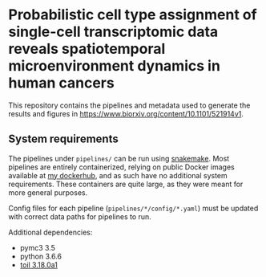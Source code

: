 # Probabilistic cell type assignment of single-cell transcriptomic data reveals spatiotemporal microenvironment dynamics in human cancers

This repository contains the pipelines and metadata used to generate the results and figures in https://www.biorxiv.org/content/10.1101/521914v1. 


## System requirements

The pipelines under `pipelines/` can be run using [snakemake](https://snakemake.readthedocs.io/en/stable/). Most pipelines are entirely containerized, relying on public Docker images available at [my dockerhub](https://hub.docker.com/u/alzhang), and as such have no additional system requirements. These containers are quite large, as they were meant for more general purposes. 

Config files for each pipeline (`pipelines/*/config/*.yaml`) must be updated with correct data paths for pipelines to run. 

Additional dependencies:

* pymc3 3.5
* python 3.6.6
* [toil 3.18.0a1](https://github.com/Irrationone/toil)

